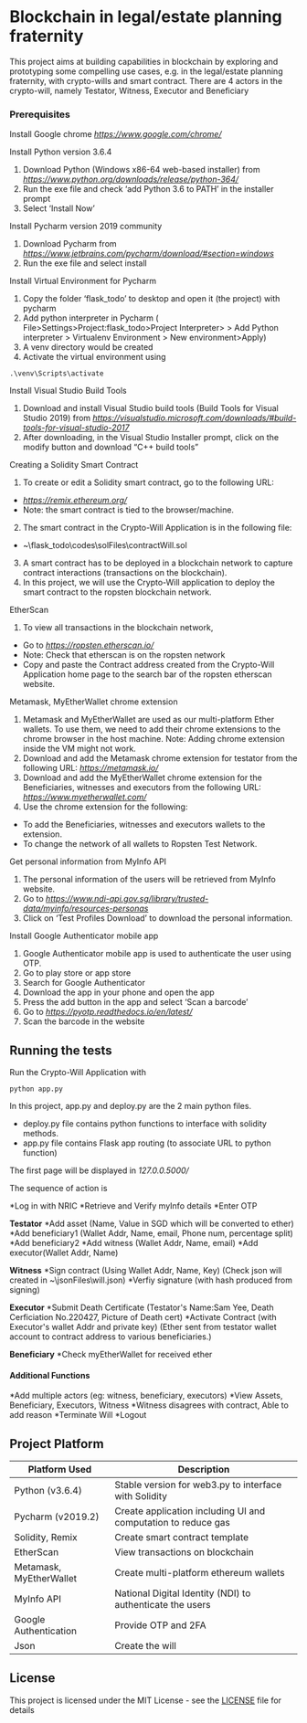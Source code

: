 # Blockchain in legal/estate planning fraternity

This project aims at building capabilities in blockchain by exploring and prototyping some compelling use cases, e.g. in the legal/estate planning fraternity, with crypto-wills and smart contract.
There are 4 actors in the crypto-will, namely Testator, Witness, Executor and Beneficiary

### Prerequisites

Install Google chrome
*https://www.google.com/chrome/*

Install Python version 3.6.4
1.	Download Python (Windows x86-64 web-based installer)
from *https://www.python.org/downloads/release/python-364/*
2.	Run the exe file and check ‘add Python 3.6 to PATH’ in the installer prompt
3.	Select ‘Install Now’

Install Pycharm version 2019 community
1.	Download Pycharm from *https://www.jetbrains.com/pycharm/download/#section=windows*
2.	Run the exe file and select install

Install Virtual Environment for Pycharm
1.	Copy the folder ‘flask_todo’ to desktop and open it (the project) with pycharm
2.	Add python interpreter in Pycharm ( File>Settings>Project:flask_todo>Project Interpreter>  > Add Python interpreter > Virtualenv Environment > New environment>Apply)
3.  A venv directory would be created
4.  Activate the virtual environment using 
```
.\venv\Scripts\activate
```

Install Visual Studio Build Tools
1.	Download and install Visual Studio build tools (Build Tools for Visual Studio 2019) from
*https://visualstudio.microsoft.com/downloads/#build-tools-for-visual-studio-2017*
2.  After downloading, in the Visual Studio Installer prompt, click on the modify button and download “C++ build tools”

Creating a Solidity Smart Contract
1.	To create or edit a Solidity smart contract, go to the following URL:
* *https://remix.ethereum.org/*
* Note: the smart contract is tied to the browser/machine.
2.	The smart contract in the Crypto-Will Application is in the following file:
*	~\flask_todo\codes\solFiles\contractWill.sol
3.	A smart contract has to be deployed in a blockchain network to capture contract interactions (transactions on the blockchain).
4.	In this project, we will use the Crypto-Will application to deploy the smart contract to the ropsten blockchain network. 

EtherScan
1.	To view all transactions in the blockchain network,
*	 Go to *https://ropsten.etherscan.io/*
*	Note:  Check that etherscan is on the ropsten network
*	Copy and paste the Contract address created from the Crypto-Will Application home page to the search bar of the ropsten etherscan website.

Metamask, MyEtherWallet chrome extension
1.	Metamask and MyEtherWallet are used as our multi-platform Ether wallets. To use them, we need to add their chrome extensions to the chrome browser in the host machine. 
Note: Adding chrome extension inside the VM might not work.
2.	Download and add the Metamask chrome extension for testator from the following URL: *https://metamask.io/*
3.	Download and add the MyEtherWallet chrome extension for the Beneficiaries, witnesses and executors from the following URL: 
*https://www.myetherwallet.com/*
4.	Use the chrome extension for the following: 
*	To add the Beneficiaries, witnesses and executors wallets to the extension.
*	To change the network of all wallets to Ropsten Test Network.

Get personal information from MyInfo API
1.	The personal information of the users will be retrieved from MyInfo website.
2.	Go to *https://www.ndi-api.gov.sg/library/trusted-data/myinfo/resources-personas*
3.	Click on ‘Test Profiles Download’ to download the personal information.

Install Google Authenticator mobile app
1.	Google Authenticator mobile app is used to authenticate the user using OTP.
2.	Go to play store or app store
3.	Search for Google Authenticator
4.	Download the app in your phone and open the app
5.	Press the add button in the app and select ‘Scan a barcode’
6.	Go to *https://pyotp.readthedocs.io/en/latest/*
7.	Scan the barcode in the website

## Running the tests
Run the Crypto-Will Application with
```
python app.py
```
In this project, app.py and deploy.py are the 2 main python files.
*	deploy.py file contains python functions to interface with solidity methods.
*	app.py file contains Flask app routing (to associate URL to python function)

The first page will be displayed in *127.0.0.5000/*

The sequence of action is

*Log in with NRIC
*Retrieve and Verify myInfo details
*Enter OTP

**Testator**
*Add asset (Name, Value in SGD which will be converted to ether)
*Add beneficiary1 (Wallet Addr, Name, email, Phone num, percentage split)
*Add beneficiary2
*Add witness (Wallet Addr, Name, email)
*Add executor(Wallet Addr, Name)

**Witness**
*Sign contract (Using Wallet Addr, Name, Key)
(Check json will created in ~\jsonFiles\will.json)
*Verfiy signature (with hash produced from signing)

**Executor**
*Submit Death Certificate
(Testator's Name:Sam Yee, Death Cerficiation No.220427, Picture of Death cert)
*Activate Contract (with Executor's wallet Addr and private key)
(Ether sent from testator wallet account to contract address to various beneficiaries.)

**Beneficiary**
*Check myEtherWallet for received ether

#### Additional Functions
*Add multiple actors (eg: witness, beneficiary, executors)
*View Assets, Beneficiary, Executors, Witness
*Witness disagrees with contract, Able to add reason
*Terminate Will
*Logout

## Project Platform

Platform Used | Description
------------ | -------------
Python (v3.6.4)	| Stable version for web3.py to interface with Solidity
Pycharm (v2019.2)|Create application including UI and computation to reduce gas
Solidity, Remix|	Create smart contract template
EtherScan	|View transactions on blockchain
Metamask, MyEtherWallet	|Create multi-platform ethereum wallets
MyInfo API	|National Digital Identity (NDI) to authenticate the users
Google Authentication	|Provide OTP and 2FA
Json	|Create the will

## License

This project is licensed under the MIT License - see the [LICENSE](LICENSE.md) file for details
